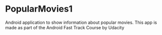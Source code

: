 # PopularMovies1
Android application to show information about popular movies. This app is made as part of the Android Fast Track Course by Udacity
